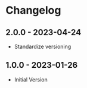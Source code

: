 # Changelog

## 2.0.0 - 2023-04-24
* Standardize versioning

## 1.0.0 - 2023-01-26
* Initial Version
